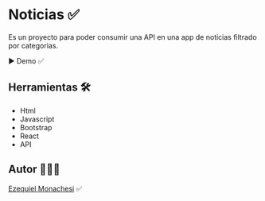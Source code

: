 # Noticias ✅

Es un proyecto para poder consumir una API en una app de noticias filtrado por categorias.

▶️ Demo
 ✅

## Herramientas 🛠️

- Html
- Javascript
- Bootstrap
- React
- API

## Autor 👨🏻‍💼

[Ezequiel Monachesi](https://www.linkedin.com/in/monachesi-cesar-ezequiel/) ✅